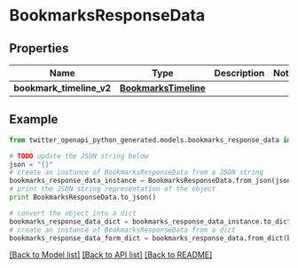 # BookmarksResponseData


## Properties

Name | Type | Description | Notes
------------ | ------------- | ------------- | -------------
**bookmark_timeline_v2** | [**BookmarksTimeline**](BookmarksTimeline.md) |  | 

## Example

```python
from twitter_openapi_python_generated.models.bookmarks_response_data import BookmarksResponseData

# TODO update the JSON string below
json = "{}"
# create an instance of BookmarksResponseData from a JSON string
bookmarks_response_data_instance = BookmarksResponseData.from_json(json)
# print the JSON string representation of the object
print BookmarksResponseData.to_json()

# convert the object into a dict
bookmarks_response_data_dict = bookmarks_response_data_instance.to_dict()
# create an instance of BookmarksResponseData from a dict
bookmarks_response_data_form_dict = bookmarks_response_data.from_dict(bookmarks_response_data_dict)
```
[[Back to Model list]](../README.md#documentation-for-models) [[Back to API list]](../README.md#documentation-for-api-endpoints) [[Back to README]](../README.md)


